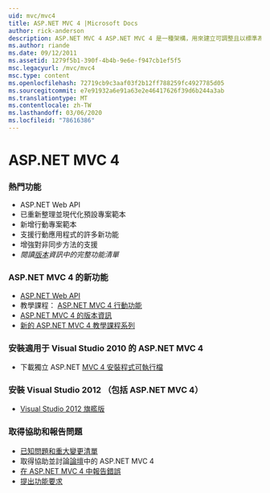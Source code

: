 ```yaml
---
uid: mvc/mvc4
title: ASP.NET MVC 4 |Microsoft Docs
author: rick-anderson
description: ASP.NET MVC 4 ASP.NET MVC 4 是一種架構，用來建立可調整且以標準為基礎的 web 應用程式，並使用妥善建立的設計模式和的強大功能 。
ms.author: riande
ms.date: 09/12/2011
ms.assetid: 1279f5b1-390f-4b4b-9e6e-f947cb1ef5f5
msc.legacyurl: /mvc/mvc4
msc.type: content
ms.openlocfilehash: 72719cb9c3aaf03f2b12ff788259fc4927785d05
ms.sourcegitcommit: e7e91932a6e91a63e2e46417626f39d6b244a3ab
ms.translationtype: MT
ms.contentlocale: zh-TW
ms.lasthandoff: 03/06/2020
ms.locfileid: "78616386"
---
```

# <a name="aspnet-mvc-4"></a>ASP.NET MVC 4

### <a name="top-features"></a>熱門功能

- ASP.NET Web API
- 已重新整理並現代化預設專案範本
- 新增行動專案範本
- 支援行動應用程式的許多新功能
- 增強對非同步方法的支援
- *閱讀[版本](../whitepapers/mvc4-release-notes.md)資訊中的完整功能清單*

### <a name="whats-new-in-aspnet-mvc-4"></a>ASP.NET MVC 4 的新功能

- [ASP.NET Web API](../web-api/index.md)
- 教學課程： [ASP.NET MVC 4 行動功能](overview/older-versions/aspnet-mvc-4-mobile-features.md)
- [ASP.NET MVC 4 的版本資訊](../whitepapers/mvc4-release-notes.md)
- [新的 ASP.NET MVC 4 教學課程系列](overview/older-versions/getting-started-with-aspnet-mvc4/intro-to-aspnet-mvc-4.md)

### <a name="install-aspnet-mvc-4-for-visual-studio-2010"></a>安裝適用于 Visual Studio 2010 的 ASP.NET MVC 4

- 下載獨立 ASP.NET [MVC 4 安裝程式可執行檔](https://www.microsoft.com/download/details.aspx?id=30683)

### <a name="install-visual-studio-2012-includes-aspnet-mvc-4"></a>安裝 Visual Studio 2012 （包括 ASP.NET MVC 4）

- [Visual Studio 2012 旗艦版](https://go.microsoft.com/fwlink/?linkid=247148)

### <a name="getting-help-and-reporting-issues"></a>取得協助和報告問題

- [已知問題和重大變更清單](../whitepapers/mvc4-release-notes.md#_Toc303253815)
- 取得協助並討論[論壇](https://forums.asp.net/1146.aspx)中的 ASP.NET MVC 4
- [在 ASP.NET MVC 4 中報告錯誤](https://github.com/aspnet/AspNetWebStack/issues)
- [提出功能要求](http://aspnet.uservoice.com/forums/41201-asp-net-mvc)
